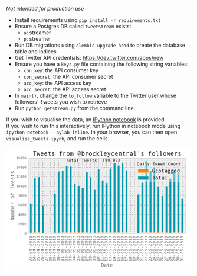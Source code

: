 *Not intended for production use*


- Install requirements using `pip install -r requirements.txt`
- Ensure a Postgres DB called `tweetstream` exists:
    - `u`: streamer
    - `p`: streamer
- Run DB migrations using `alembic upgrade head` to create the database table and indices
- Get Twitter API credentials: https://dev.twitter.com/apps/new
- Ensure you have a `keys.py` file containing the following string variables:
    - `con_key`: the API consumer key
    - `con_secret`: the API consumer secret
    - `acc_key`: the API access key
    - `acc_secret`: the API access secret
- In `main()`, change the `to_follow` variable to the Twitter user whose followers' Tweets you wish to retrieve
- Run `python getstream.py` from the command line

If you wish to visualise the data, an [IPython notebook](http://nbviewer.ipython.org/urls/github.com/urschrei/tweetstodb/raw/master/visualise_tweets.ipynb) is provided.  
If you wish to run this interactively, run IPython in notebook mode using `ipython notebook --pylab inline`. In your browser, you can then open `visualise_tweets.ipynb`, and run the cells.

[![Tweets by day](example.png "Tweets per Day")](http://nbviewer.ipython.org/urls/raw.github.com/urschrei/tweetstodb/master/visualise_tweets.ipynb "IPython Notebook viewer")

